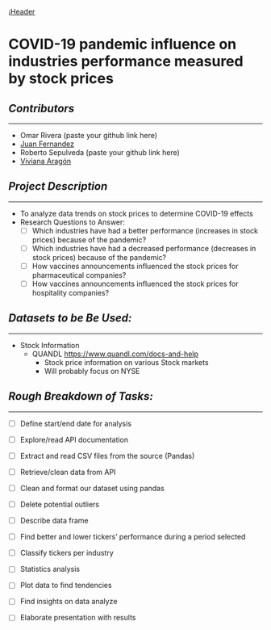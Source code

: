 ¡[Header](/images/header.png)

# **COVID-19 pandemic influence on industries performance measured by stock prices**

## *Contributors*
___
- Omar Rivera (paste your github link here)
- [Juan Fernandez](https://github.com/JuanjoFernandez)
- Roberto Sepulveda (paste your github link here)
- [Viviana Aragón](https://github.com/viviach)

## *Project Description*
___
- To analyze data trends on stock prices to determine COVID-19 effects 
- Research Questions to Answer: 
    - [ ] Which industries have had  a better performance (increases in  stock prices) because of the pandemic?
    - [ ] Which industries have had  a decreased performance (decreases  in  stock prices) because of the pandemic?
    - [ ] How vaccines announcements influenced the stock prices for pharmaceutical companies?
    - [ ] How vaccines announcements influenced the stock prices for hospitality companies?

## *Datasets to be Be Used:*
___

- Stock Information
    - QUANDL https://www.quandl.com/docs-and-help
        - Stock price information on various Stock markets
        - Will probably focus on NYSE

## *Rough Breakdown of Tasks:*
___

- [ ] Define start/end date for analysis
- [ ] Explore/read API documentation
- [ ] Extract and read CSV files from the source (Pandas)
- [ ] Retrieve/clean data from API
- [ ] Clean and format our dataset using pandas
- [ ] Delete potential outliers
- [ ] Describe data frame
- [ ] Find better and lower tickers’ performance during a period selected
- [ ] Classify tickers per industry 
- [ ] Statistics analysis
- [ ] Plot data to find tendencies 
- [ ] Find insights on data analyze
- [ ] Elaborate presentation with results




